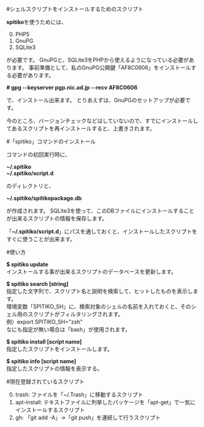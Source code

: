 #シェルスクリプトをインストールするためのスクリプト

**spitiko**を使うためには、  

0. PHP5
0. GnuPG
0. SQLite3

が必要です。
GnuPGと、SQLite3をPHPから使えるようになっている必要があります。
事前準備として、私のGnuPG公開鍵「AF8C0606」をインストールする必要があります。

**\# gpg --keyserver pgp.nic.ad.jp --recv AF8C0606**

で、インストール出来ます。
とりあえずは、GnuPGのセットアップが必要です。

今のところ、バージョンチェックなどはしていないので、すでにインストールしてあるスクリプトを再インストールすると、上書きされます。

#「spitiko」コマンドのインストール

コマンドの初回実行時に、

**~/.spitiko**  
**~/.spitiko/script.d**

のディレクトリと、

**~/.spitiko/spitikopackage.db**

が作成されます。 SQLite3を使って、このDBファイルにインストールすることが出来るスクリプトの情報を保存します。

「**~/.spitiko/script.d**」にパスを通しておくと、インストールしたスクリプトをすぐに使うことが出来ます。

#使い方

**$ spitiko update**  
インストールする事が出来るスクリプトのデータベースを更新します。

**$ spitiko search [string]**  
指定した文字列で、スクリプト名と説明を検索して、ヒットしたものを表示します。  
環境変数「SPITIKO_SH」に、検索対象のシェルの名前を入れておくと、そのシェル用のスクリプトがフィルタリングされます。  
例）export SPITIKO_SH="zsh"  
なにも指定が無い場合は「bash」が使用されます。

**$ spitiko install [script name]**  
指定したスクリプトをインストールします。

**$ spitiko info [script name]**  
指定したスクリプトの情報を表示する。

#現在登録されているスクリプト

0. trash: ファイルを「~/.Trash」に移動するスクリプト
0. apt-install: テキストファイルに列挙したパッケージを「apt-get」で一気にインストールするスクリプト
0. gh: 「git add -A」→「git push」を連続して行うスクリプト
